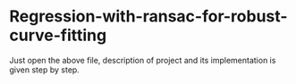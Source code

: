 # Regression-with-ransac-for-robust-curve-fitting
Just open the above file, description of project and its implementation is given step by step.
